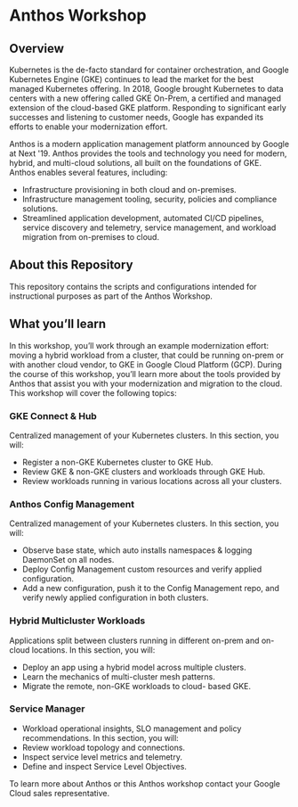 
# Anthos Workshop

## Overview
Kubernetes is the de-facto standard for container orchestration, and Google Kubernetes Engine (GKE) continues to lead the market for the best managed Kubernetes offering. In 2018, Google brought Kubernetes to data centers with a new offering called GKE On-Prem, a certified and managed extension of the  cloud-based GKE platform. Responding to significant early successes and listening to customer needs, Google has expanded its efforts to enable your modernization effort.  

Anthos is a modern application management platform announced by Google at Next '19. Anthos  provides the tools and technology you need for modern, hybrid, and multi-cloud solutions, all built on the foundations of GKE.  Anthos enables several features, including:

- Infrastructure provisioning in both cloud and on-premises.
- Infrastructure management tooling, security, policies and compliance solutions.
- Streamlined application development, automated CI/CD pipelines, service discovery and telemetry, service management, and workload migration from on-premises to cloud.

## About this Repository
This repository contains the scripts and configurations intended for instructional purposes as part of the Anthos Workshop.

## What you’ll learn
In this workshop, you’ll work through an example modernization effort: moving a hybrid workload from a cluster, that could be running on-prem or with another cloud vendor, to GKE in Google Cloud Platform (GCP). During the course of this workshop, you’ll learn more about the tools provided by Anthos that assist you with your modernization and migration to the cloud.  
This workshop will cover the following topics:

### GKE Connect & Hub
Centralized management of your Kubernetes clusters. In this section, you will:
- Register a non-GKE Kubernetes cluster to GKE Hub.
- Review GKE & non-GKE clusters and workloads through GKE Hub.
- Review workloads running in various locations across all your clusters.

### Anthos Config Management
Centralized management of your Kubernetes clusters. In this section, you will:
- Observe base state, which auto installs namespaces & logging DaemonSet on all nodes.
- Deploy Config Management custom resources and verify applied configuration.
- Add a new configuration, push it to the Config Management repo, and verify newly applied configuration in both clusters.
  
### Hybrid Multicluster Workloads
Applications split between clusters running in different on-prem and on-cloud locations. In this section, you will:
- Deploy an app using a hybrid model across multiple clusters.
- Learn the mechanics of multi-cluster mesh patterns.
- Migrate the remote, non-GKE workloads to cloud- based GKE.

### Service Manager 
- Workload operational insights, SLO management and policy recommendations. In this section, you will:
- Review workload topology and connections.
- Inspect service level metrics and telemetry.
- Define and inspect Service Level Objectives.

To learn more about Anthos or this Anthos workshop contact your Google Cloud sales representative.